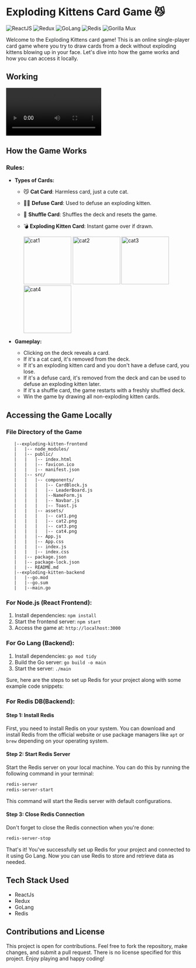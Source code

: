 # Exploding Kittens Card Game 😼


![ReactJS](https://img.shields.io/badge/-ReactJs-61DAFB?logo=react&logoColor=white)
![Redux](https://img.shields.io/badge/-Redux-764ABC?logo=redux&logoColor=white)
![GoLang](https://img.shields.io/badge/-GoLang-00ADD8?logo=go&logoColor=white)
![Redis](https://img.shields.io/badge/-Redis-DC382D?logo=redis&logoColor=white)
![Gorilla Mux](https://img.shields.io/badge/-Gorilla%20Mux-00ADD8?logo=go&logoColor=white)



Welcome to the Exploding Kittens card game! This is an online single-player card game where you try to draw cards from a deck without exploding kittens blowing up in your face. Let's dive into how the game works and how you can access it locally.

## Working

  <video controls height="130">
  <source src="Screenshots/gameFilm.mp4" type="video/quicktime">
    Sorry! Your browser does not support the video tag.
  </video>


## How the Game Works

### Rules:
- **Types of Cards:**
  - 😼 **Cat Card**: Harmless card, just a cute cat.
  - 🙅‍♂️ **Defuse Card**: Used to defuse an exploding kitten.
  - 🔀 **Shuffle Card**: Shuffles the deck and resets the game.
  - 💣 **Exploding Kitten Card**: Instant game over if drawn.


    <img src="exploding-kittens-frontend/src/assets/cat1.png" alt="cat1" style="height: 130px;">
    <img src="exploding-kittens-frontend/src/assets/cat2.png" alt="cat2" style="height: 130px;">
    <img src="exploding-kittens-frontend/src/assets/cat3.png" alt="cat3" style="height: 130px;">
    <img src="exploding-kittens-frontend/src/assets/cat4.png" alt="cat4" style="height: 130px;">




- **Gameplay:**
  - Clicking on the deck reveals a card.
  - If it's a cat card, it's removed from the deck.
  - If it's an exploding kitten card and you don't have a defuse card, you lose.
  - If it's a defuse card, it's removed from the deck and can be used to defuse an exploding kitten later.
  - If it's a shuffle card, the game restarts with a freshly shuffled deck.
  - Win the game by drawing all non-exploding kitten cards.

## Accessing the Game Locally

### File Directory of the Game
```
   |--exploding-kitten-frontend
   |   |-- node_modules/
   |   |-- public/
   |   |   |-- index.html
   |   |   |-- favicon.ico
   |   |   |-- manifest.json
   |   |-- src/
   |   |   |-- components/
   |   |   |   |-- CardBlock.js
   |   |   |   |-- LeaderBoard.js
   |   |   |   |--NameForm.js
   |   |   |   |-- Navbar.js
   |   |   |   |-- Toast.js
   |   |   |-- assets/
   |   |   |   |-- cat1.png
   |   |   |   |-- cat2.png
   |   |   |   |-- cat3.png
   |   |   |   |-- cat4.png
   |   |   |-- App.js
   |   |   |-- App.css
   |   |   |-- index.js
   |   |   |-- index.css
   |   |-- package.json
   |   |-- package-lock.json
   |   |-- README.md
   |--exploding-kitten-backend
   |   |--go.mod
   |   |--go.sum
   |   |--main.go
```

### For Node.js (React Frontend):
1. Install dependencies: `npm install`
2. Start the frontend server: `npm start`
3. Access the game at: `http://localhost:3000`

### For Go Lang (Backend):
1. Install dependencies: `go mod tidy`
2. Build the Go server: `go build -o main`
3. Start the server: `./main`

Sure, here are the steps to set up Redis for your project along with some example code snippets:

### For Redis DB(Backend):

#### Step 1: Install Redis

First, you need to install Redis on your system. You can download and install Redis from the official website or use package managers like `apt` or `brew` depending on your operating system.

#### Step 2: Start Redis Server

Start the Redis server on your local machine. You can do this by running the following command in your terminal:

```bash
redis-server
redis-server-start
```

This command will start the Redis server with default configurations.


#### Step 3: Close Redis Connection

Don't forget to close the Redis connection when you're done:

```bash
redis-server-stop
```
That's it! You've successfully set up Redis for your project and connected to it using Go Lang. Now you can use Redis to store and retrieve data as needed.


## Tech Stack Used
- ReactJs
- Redux
- GoLang
- Redis


## Contributions and License
This project is open for contributions. Feel free to fork the repository, make changes, and submit a pull request. There is no license specified for this project. Enjoy playing and happy coding!
